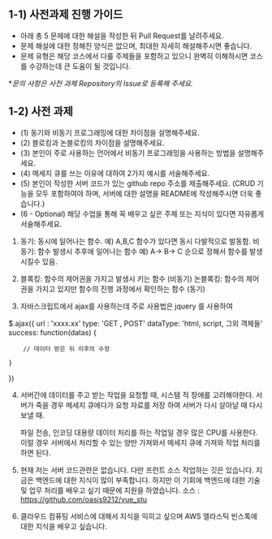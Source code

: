 ## 1-1) 사전과제 진행 가이드

- 아래 총 5 문제에 대한 해설을 작성한 뒤 Pull Request를 날려주세요.
- 문제 해설에 대한 정해진 양식은 없으며, 최대한 자세히 해설해주시면 좋습니다.
- 문제 유형은 해당 코스에서 다룰 주제들을 포함하고 있으니 완벽히 이해하시면 코스를 수강하는데 큰 도움이 될 것입니다.

**문의 사항은 사전 과제 Repository의 Issue로 등록해 주세요.*
  


## 1-2) 사전 과제

- (1) 동기와 비동기 프로그래밍에 대한 차이점을 설명해주세요.
- (2) 블로킹과 논블로킹의 차이점을 설명해주세요.
- (3) 본인이 주로 사용하는 언어에서 비동기 프로그래밍을 사용하는 방법을 설명해주세요.
- (4) 메세지 큐를 쓰는 이유에 대하여 2가지 예시를 서술해주세요.
- (5) 본인이 작성한 서버 코드가 있는 github repo 주소를 제출해주세요. (CRUD 기능을 모두 포함하여야 하며, 서버에 대한 설명을 README에 작성해주시면 더욱 좋습니다.) 
- (6 - Optional) 해당 수업을 통해 꼭 배우고 싶은 주제 또는 지식이 있다면 자유롭게 서술해주세요.




1)  동기: 동시에 일어나는 함수.   예)  A,B,C 함수가 있다면 동시 다발적으로 발동함.
       비동기: 함수 발생시 추후에 일어나는 함수   예)  A-> B-> C   순으로 정해서 함수를 발생 시킬수 있음. 

2) 블록킹: 함수의 제어권을 가지고 발생시 키는 함수  (비동기)
   논블록킹: 함수의 제어권을 가지고 있지만 함수의 진행 과정에서 확인하는 함수 (동기)


3)  자바스크립트에서 ajax를 사용하는데  주로 사용법은  jquery 를 사용하여

$.ajax({
	url : 'xxxx.xx'
	type: 'GET , POST'
	dataType: 'html, script, 그외 객체들'
	success: function(datas) {

 		// 데이터 받은 뒤 이후의 수정 	

	}
})


4) 서버간에 데이터를 주고 받는 작업을 요청할 때, 시스템 적 장애를 고려해야한다. 
   서버가 죽을 경우 메세지 큐에다가 요청 자료를 저장 하여 서버가 다시 살아날 때 다시 보낼 때.
   
   파일 전송, 인코딩 대용량 데이터 처리를 하는 작업일 경우 많은 CPU를 사용한다. 
   이럴 경우 서버에서 처리할 수 있는 양만 가져와서 메세지 큐에 가져와 작업 처리를 하면 된다. 


5) 현재 저는 서버 코드관련은 없습니다. 다만 프런트 소스 작업하는 깃은 있습니다. 
   지금은 백엔드에 대한 지식이 많이 부족합니다. 하지만 이 기회에 백엔드에 대한 기술 및 업무 처리를 배우고 
   싶기 때문에 지원을 하였습니다. 
  소스 : https://github.com/oasis9212/vue_stu


6) 클라우드 컴퓨팅 서비스에 대해서 지식을 익히고 싶으며 AWS 엘라스틱 빈스톡에 대한 지식을 배우고 싶습니다. 

